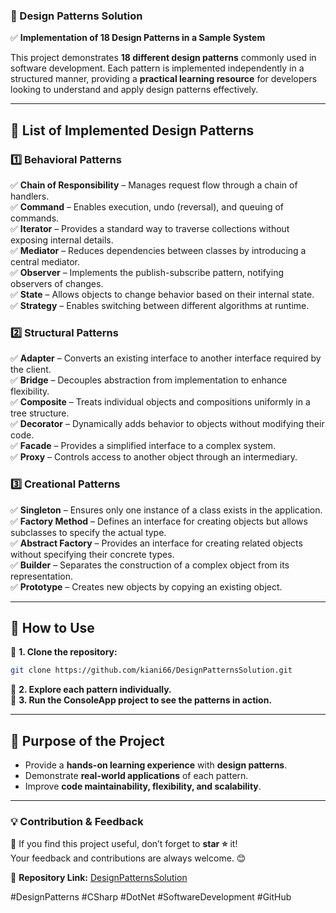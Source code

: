 ### **🚀 Design Patterns Solution**  

✅ **Implementation of 18 Design Patterns in a Sample System**  

This project demonstrates **18 different design patterns** commonly used in software development. Each pattern is implemented independently in a structured manner, providing a **practical learning resource** for developers looking to understand and apply design patterns effectively.  

---

## **📌 List of Implemented Design Patterns**  

### **1️⃣ Behavioral Patterns**  
✅ **Chain of Responsibility** – Manages request flow through a chain of handlers.  
✅ **Command** – Enables execution, undo (reversal), and queuing of commands.  
✅ **Iterator** – Provides a standard way to traverse collections without exposing internal details.  
✅ **Mediator** – Reduces dependencies between classes by introducing a central mediator.  
✅ **Observer** – Implements the publish-subscribe pattern, notifying observers of changes.  
✅ **State** – Allows objects to change behavior based on their internal state.  
✅ **Strategy** – Enables switching between different algorithms at runtime.  

### **2️⃣ Structural Patterns**  
✅ **Adapter** – Converts an existing interface to another interface required by the client.  
✅ **Bridge** – Decouples abstraction from implementation to enhance flexibility.  
✅ **Composite** – Treats individual objects and compositions uniformly in a tree structure.  
✅ **Decorator** – Dynamically adds behavior to objects without modifying their code.  
✅ **Facade** – Provides a simplified interface to a complex system.  
✅ **Proxy** – Controls access to another object through an intermediary.  

### **3️⃣ Creational Patterns**  
✅ **Singleton** – Ensures only one instance of a class exists in the application.  
✅ **Factory Method** – Defines an interface for creating objects but allows subclasses to specify the actual type.  
✅ **Abstract Factory** – Provides an interface for creating related objects without specifying their concrete types.  
✅ **Builder** – Separates the construction of a complex object from its representation.  
✅ **Prototype** – Creates new objects by copying an existing object.  

---

## **📌 How to Use**  

🔹 **1. Clone the repository:**  
```bash
git clone https://github.com/kiani66/DesignPatternsSolution.git
```  
🔹 **2. Explore each pattern individually.**  
🔹 **3. Run the ConsoleApp project to see the patterns in action.**  

---

## **🎯 Purpose of the Project**  
- Provide a **hands-on learning experience** with **design patterns**.  
- Demonstrate **real-world applications** of each pattern.  
- Improve **code maintainability, flexibility, and scalability**.  

---

### **💡 Contribution & Feedback**  
📢 If you find this project useful, don’t forget to **star ⭐** it!  
Your feedback and contributions are always welcome. 😊  

🔗 **Repository Link:** [DesignPatternsSolution](https://github.com/kiani66/DesignPatternsSolution)  

#DesignPatterns #CSharp #DotNet #SoftwareDevelopment #GitHub
